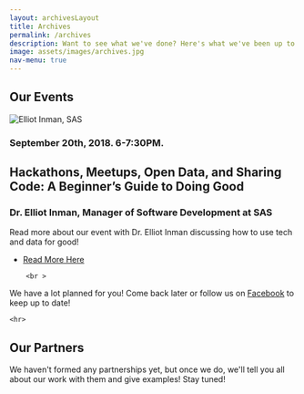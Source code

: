 ```yaml
---
layout: archivesLayout
title: Archives
permalink: /archives
description: Want to see what we've done? Here's what we've been up to.
image: assets/images/archives.jpg
nav-menu: true
---
```


<div id="main" class="alt">

<!-- One -->
<section id="one">
	<div class="inner">

<!-- Content -->
<!--NOTE: Things on this page are: Media packet, pics from past events, our partner organizations and projects-->
<h2 id="content">Our Events</h2>
  <!--here will be pics and calednar of events-->
	<section id="two" class="spotlights profiles">
	<!--Dr. Elliot Inman Event-->
		<section class="profile-box">
			<div class="archive-img">
				<img src="{{ "assets/images/blogPics/ElliotInmanRaw2.png" | relative_url }}" alt="Elliot Inman, SAS" />
				<div class="profile-img-container">
					<h3>September 20th, 2018. 6-7:30PM.</h3>
				</div>
			</div>
			<div class="profile-description">
				<h2>Hackathons, Meetups, Open Data, and Sharing Code:  A Beginner’s Guide to Doing Good</h2>
				<h3>Dr. Elliot Inman, Manager of Software Development at SAS</h3>
				<p>
					Read more about our event with Dr. Elliot Inman discussing how to use tech and data for good!
				</p>
				<ul class="actions">
					<li><a href="ElliotInmanSASTalk" class="button">Read More Here</a></li>
				</ul>
			</div>
		</section>

		<br >

  <p>We have a lot planned for you! Come back later or follow us on <a href="https://www.facebook.com/cssguncch/">Facebook</a> to keep up to date!</p>

	<hr>

<h2 id="content">Our Partners</h2>
	<p>We haven't formed any partnerships yet, but once we do, we'll tell you all about our work with them and give examples! Stay tuned!</p>
    <!--<div class="table-wrapper">
      <table class="alt">
        <thead>
          <tr>
            <th>Name</th>
            <th>Description</th>
            <th>Date of Partnership</th>
          </tr>
        </thead>
        <tbody>
          <tr>
          <!--NOTE: here we will add all of our partners, each td should follow the info for the org, left to right-->
            <!--<td>Girls Who Code</td>
            <td>Closing the gender gap in tech, one girl at a time.</td>
            <td>July, 2018</td>
          </tr>
          <tr>
            <td>Filler</td>
            <td>filler</td>
            <td>June, 2055</td>
          </tr>
          <tr>
            <td>Item3</td>
            <td> Morbi faucibus arcu accumsan lorem.</td>
            <td>29.99</td>
          </tr>
          <tr>
            <td>Item4</td>
            <td>Vitae integer tempus condimentum.</td>
            <td>19.99</td>
          </tr>
          <tr>
            <td>Item5</td>
            <td>Ante turpis integer aliquet porttitor.</td>
            <td>29.99</td>
          </tr>
        </tbody>
      </table>
    </div>

    </div>
    <div class="6u$ 12u$(medium)">-->

</div>
</section>

</div>
